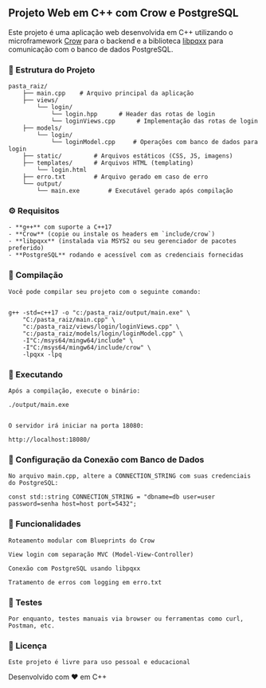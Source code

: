 ## Projeto Web em C++ com Crow e PostgreSQL

Este projeto é uma aplicação web desenvolvida em C++ utilizando o microframework [Crow](https://github.com/CrowCpp/crow) para o backend e a biblioteca [libpqxx](https://github.com/jtv/libpqxx) para comunicação com o banco de dados PostgreSQL.

### 🧱 Estrutura do Projeto

    pasta_raiz/
        ├── main.cpp    # Arquivo principal da aplicação
        ├── views/
            └── login/
                └── login.hpp      # Header das rotas de login
                └── loginViews.cpp      # Implementação das rotas de login
        ├── models/
            └── login/
                └── loginModel.cpp     # Operações com banco de dados para login
        ├── static/         # Arquivos estáticos (CSS, JS, imagens)
        ├── templates/      # Arquivos HTML (templating)
            └── login.html
        ├── erro.txt        # Arquivo gerado em caso de erro
        └── output/
            └── main.exe        # Executável gerado após compilação

### ⚙️ Requisitos

    - **g++** com suporte a C++17
    - **Crow** (copie ou instale os headers em `include/crow`)
    - **libpqxx** (instalada via MSYS2 ou seu gerenciador de pacotes preferido)
    - **PostgreSQL** rodando e acessível com as credenciais fornecidas

### 🔧 Compilação

    Você pode compilar seu projeto com o seguinte comando:


    g++ -std=c++17 -o "c:/pasta_raiz/output/main.exe" \
        "C:/pasta_raiz/main.cpp" \
        "c:/pasta_raiz/views/login/loginViews.cpp" \
        "c:/pasta_raiz/models/login/loginModel.cpp" \
        -I"C:/msys64/mingw64/include" \
        -I"C:/msys64/mingw64/include/crow" \
        -lpqxx -lpq

### 🚀 Executando

    Após a compilação, execute o binário:

    ./output/main.exe


    O servidor irá iniciar na porta 18080:

    http://localhost:18080/

### 🔌 Configuração da Conexão com Banco de Dados

    No arquivo main.cpp, altere a CONNECTION_STRING com suas credenciais do PostgreSQL:

    const std::string CONNECTION_STRING = "dbname=db user=user password=senha host=host port=5432";

### 📄 Funcionalidades

    Roteamento modular com Blueprints do Crow

    View login com separação MVC (Model-View-Controller)

    Conexão com PostgreSQL usando libpqxx

    Tratamento de erros com logging em erro.txt

### 🧪 Testes

    Por enquanto, testes manuais via browser ou ferramentas como curl, Postman, etc.

### 📝 Licença

    Este projeto é livre para uso pessoal e educacional

Desenvolvido com ❤️ em C++

